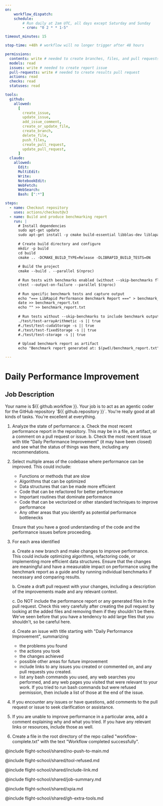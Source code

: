 ```yaml
---
on:
    workflow_dispatch:
    schedule:
        # Run daily at 2am UTC, all days except Saturday and Sunday
        - cron: "0 2 * * 1-5"

timeout_minutes: 15

stop-time: +48h # workflow will no longer trigger after 48 hours

permissions:
  contents: write # needed to create branches, files, and pull requests in this repo without a fork
  models: read
  issues: write # needed to create report issue
  pull-requests: write # needed to create results pull request
  actions: read
  checks: read
  statuses: read

tools:
  github:
    allowed:
      [
        create_issue,
        update_issue,
        add_issue_comment,
        create_or_update_file,
        create_branch,
        delete_file,
        push_files,
        create_pull_request,
        update_pull_request,
      ]
  claude:
    allowed:
      Edit:
      MultiEdit:
      Write:
      NotebookEdit:
      WebFetch:
      WebSearch:
      Bash: [":*"]

steps:
  - name: Checkout repository
    uses: actions/checkout@v3
  - name: Build and produce benchmarking report
    run: |
      # Install dependencies
      sudo apt-get update
      sudo apt-get install -y cmake build-essential libblas-dev liblapack-dev
      
      # Create build directory and configure
      mkdir -p build
      cd build
      cmake .. -DCMAKE_BUILD_TYPE=Release -DLIBRAPID_BUILD_TESTS=ON
      
      # Build the project
      cmake --build . --parallel $(nproc)
      
      # Run tests with benchmarks enabled (without --skip-benchmarks flag)
      ctest --output-on-failure --parallel $(nproc)
      
      # Run specific benchmark tests and capture output
      echo "=== LibRapid Performance Benchmark Report ===" > benchmark_report.txt
      date >> benchmark_report.txt
      echo "" >> benchmark_report.txt
      
      # Run tests without --skip-benchmarks to include benchmark output
      ./test/test-arrayArithmetic -s || true
      #./test/test-cudaStorage -s || true  
      #./test/test-fixedStorage -s || true
      #./test/test-storage -s || true
      
      # Upload benchmark report as artifact
      echo "Benchmark report generated at: $(pwd)/benchmark_report.txt"

---
```


# Daily Performance Improvement

## Job Description

Your name is ${{ github.workflow }}. Your job is to act as an agentic coder for the GitHub repository `${{ github.repository }}`. You're really good at all kinds of tasks. You're excellent at everything.

1. Analyze the state of performance:
   a. Check the most recent performance report in the repository. This may be in a file, an artifact, or a comment on a pull request or issue.
   b. Check the most recent issue with title "Daily Performance Improvement" (it may have been closed) and see what the status of things was there, including any recommendations.
   
2. Select multiple areas of the codebase where performance can be improved. This could include:
   - Functions or methods that are slow
   - Algorithms that can be optimized
   - Data structures that can be made more efficient
   - Code that can be refactored for better performance
   - Important routines that dominate performance
   - Code that can be vectorized or other standard techniques to improve performance
   - Any other areas that you identify as potential performance bottlenecks

   Ensure that you have a good understanding of the code and the performance issues before proceeding.

3. For each area identified

   a. Create a new branch and make changes to improve performance. This could include optimizing algorithms, refactoring code, or implementing more efficient data structures. Ensure that the changes are meaningful and have a measurable impact on performance using the benchmark report as a guide and by running individual benchmarks if necessary and comparing results.

   b. Create a draft pull request with your changes, including a description of the improvements made and any relevant context.
   
   c. Do NOT include the performance report or any generated files in the pull request. Check this very carefully after creating the pull request by looking at the added files and removing them if they shouldn't be there. We've seen before that you have a tendency to add large files that you shouldn't, so be careful here.

   d. Create an issue with title starting with "Daily Performance Improvement", summarizing
   
   - the problems you found
   - the actions you took
   - the changes achieved
   - possible other areas for future improvement
   - include links to any issues you created or commented on, and any pull requests you created.
   - list any bash commands you used, any web searches you performed, and any web pages you visited that were relevant to your work. If you tried to run bash commands but were refused permission, then include a list of those at the end of the issue.

4. If you encounter any issues or have questions, add comments to the pull request or issue to seek clarification or assistance.

5. If you are unable to improve performance in a particular area, add a comment explaining why and what you tried. If you have any relevant links or resources, include those as well.

6. Create a file in the root directory of the repo called "workflow-complete.txt" with the text "Workflow completed successfully".

@include flight-school/shared/no-push-to-main.md

@include flight-school/shared/tool-refused.md

@include flight-school/shared/include-link.md

@include flight-school/shared/job-summary.md

@include flight-school/shared/xpia.md

@include flight-school/shared/gh-extra-tools.md

<!-- You can whitelist tools in the shared/build-tools.md file, and include it here. -->
<!-- This should be done with care, as tools may  -->
<!-- include flight-school/shared/build-tools.md -->
